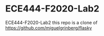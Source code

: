 # ECE444-F2020-Lab2
ECE444-F2020-Lab2
this repo is a clone of
https://github.com/miguelgrinberg/flasky
